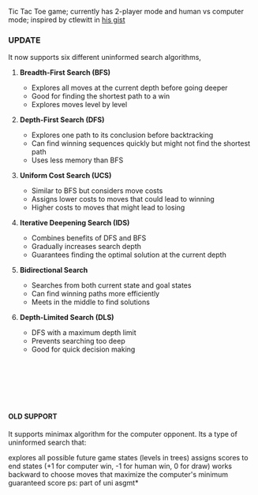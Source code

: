 Tic Tac Toe game; currently has 2-player mode and human vs computer mode; inspired by ctlewitt in [his gist](https://gist.github.com/ctlewitt/34986ab411b49c5fdce7)
<br/>

### UPDATE
It now supports six different uninformed search algorithms,

1. **Breadth-First Search (BFS)**
   - Explores all moves at the current depth before going deeper
   - Good for finding the shortest path to a win
   - Explores moves level by level

2. **Depth-First Search (DFS)**
   - Explores one path to its conclusion before backtracking
   - Can find winning sequences quickly but might not find the shortest path
   - Uses less memory than BFS

3. **Uniform Cost Search (UCS)**
   - Similar to BFS but considers move costs
   - Assigns lower costs to moves that could lead to winning
   - Higher costs to moves that might lead to losing

4. **Iterative Deepening Search (IDS)**
   - Combines benefits of DFS and BFS
   - Gradually increases search depth
   - Guarantees finding the optimal solution at the current depth

5. **Bidirectional Search**
   - Searches from both current state and goal states
   - Can find winning paths more efficiently
   - Meets in the middle to find solutions

6. **Depth-Limited Search (DLS)**
   - DFS with a maximum depth limit
   - Prevents searching too deep
   - Good for quick decision making

<br/>
<br/>
<br/>
<br/>
<br/>

#### OLD SUPPORT

It supports minimax algorithm for the computer opponent. Its a type of uninformed search that:

explores all possible future game states (levels in trees)
assigns scores to end states (+1 for computer win, -1 for human win, 0 for draw)
works backward to choose moves that maximize the computer's minimum guaranteed score
ps: part of uni asgmt*